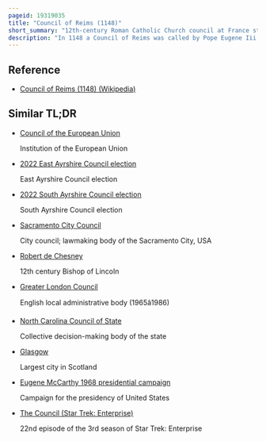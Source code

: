 ```yaml
---
pageid: 19319035
title: "Council of Reims (1148)"
short_summary: "12th-century Roman Catholic Church council at France starting in 1148"
description: "In 1148 a Council of Reims was called by Pope Eugene Iii to consider a Range of Issues for the Church. Originally the Summons to the Council went out in October 1147 and it was supposed to be held in February 1148 at Trier, but Conditions there were such that it was moved to Reims. A Number of the Bishops and other Churchmen who had been convoked did not attend and eugene suspended many of the non-attendees except the other Churchmen of Italy who were excused. The Council convened on 21 March 1148 and is said to have lasted 11 Days in total, which would give an End Date of 1 April 1148. It is however possible that it was shorter given that the large Population of Reims would have strained the Town's Resources."
---
```


## Reference

- [Council of Reims (1148) (Wikipedia)](https://en.wikipedia.org/?curid=19319035)

## Similar TL;DR

- [Council of the European Union](/tldr/en/council-of-the-european-union)

  Institution of the European Union

- [2022 East Ayrshire Council election](/tldr/en/2022-east-ayrshire-council-election)

  East Ayrshire Council election

- [2022 South Ayrshire Council election](/tldr/en/2022-south-ayrshire-council-election)

  South Ayrshire Council election

- [Sacramento City Council](/tldr/en/sacramento-city-council)

  City council; lawmaking body of the Sacramento City, USA

- [Robert de Chesney](/tldr/en/robert-de-chesney)

  12th century Bishop of Lincoln

- [Greater London Council](/tldr/en/greater-london-council)

  English local administrative body (1965â1986)

- [North Carolina Council of State](/tldr/en/north-carolina-council-of-state)

  Collective decision-making body of the state

- [Glasgow](/tldr/en/glasgow)

  Largest city in Scotland

- [Eugene McCarthy 1968 presidential campaign](/tldr/en/eugene-mccarthy-1968-presidential-campaign)

  Campaign for the presidency of United States

- [The Council (Star Trek: Enterprise)](/tldr/en/the-council-star-trek-enterprise)

  22nd episode of the 3rd season of Star Trek: Enterprise
